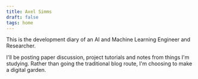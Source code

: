 ```yaml
---
title: Axel Simms
draft: false
tags: home
---
```

This is the development diary of an AI and Machine Learning Engineer and Researcher. 

I'll be posting paper discussion, project tutorials and notes from things I'm studying. Rather than going the traditional blog route, I'm choosing to make a digital garden. 